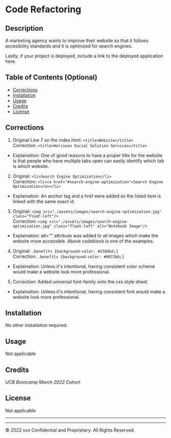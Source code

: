 # Code Refactoring

## Description 
A marketing agency wants to improve their website so that it follows accesibility standards and it is optimized for search engines. 

Lastly, if your project is deployed, include a link to the deployed application here.


## Table of Contents (Optional)

* [Corrections](#corrections)
* [Installation](#installation)
* [Usage](#usage)
* [Credits](#credits)
* [License](#license)

## Corrections
1. Original Line 7 on the index.html: ```<title>Website</title>```  
 Correction:  ```<title>Horiseon Social Solution Services</title>```
-   Explaination: One of good reasons to have a proper title for the website is that people who have multiple tabs open can easily identify which tab is which website. 
 

2. Original: ```<li>Search Engine Optimization</li>```   
 Correction: ``` <li><a href="#search-engine-optimization">Search Engine Optimization</a></li> ```
 - Explaination: An anchor tag and a href were added so the listed item is linked with the same exact id. 

 3. Original: ```<img src="./assets/images/search-engine-optimization.jpg" class="float-left"/>```   
 Correction: ``` <img src="./assets/images/search-engine-optimization.jpg" class="float-left" alt="Notebook Image"/> ```
 - Explaination: alt="" attribute was added to all images which make the website more accessible. Above codeblock is one of the examples. 

 4. Original: ```.benefits {background-color: #2589bd;}```   
 Correction: ```.benefits {background-color: #0072bb;} ```
 - Explaination: Unless it's intentional, having consistent color scheme would make a website look more professional. 

 5. Correction: Added universal font-family onto the css style sheet.
 - Explaination: Unless it's intentional, having consistent font would make a website look more professional. 


## Installation

No other installation required. 


## Usage 

Not applicable 


## Credits

*UCB Bootcamp March 2022 Cohort*


## License

Not applicable


---

---

© 2022 xxx Confidential and Proprietary. All Rights Reserved.